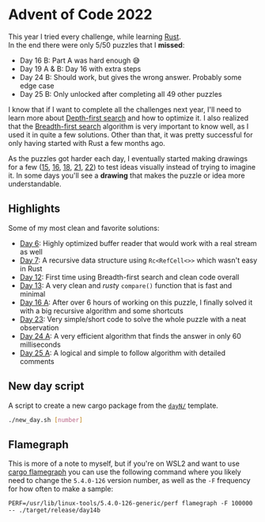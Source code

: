 # Advent of Code 2022

This year I tried every challenge, while learning [Rust](https://www.rust-lang.org/).  
In the end there were only 5/50 puzzles that I **missed**:

* Day 16 B: Part A was hard enough 😅
* Day 19 A & B: Day 16 with extra steps
* Day 24 B: Should work, but gives the wrong answer. Probably some edge case
* Day 25 B: Only unlocked after completing all 49 other puzzles

I know that if I want to complete all the challenges next year, I'll need to learn more about [Depth-first search](https://en.wikipedia.org/wiki/Depth-first_search) and how to optimize it. I also realized that the [Breadth-first search](https://en.wikipedia.org/wiki/Breadth-first_search) algorithm is very important to know well, as I used it in quite a few solutions. Other than that, it was pretty successful for only having started with Rust a few months ago. 

As the puzzles got harder each day, I eventually started making drawings for a few ([15](day15/), [16](day16/), [18](day18/), [21](day21/), [22](day22/)) to test ideas visually instead of trying to imagine it. In some days you'll see a **drawing** that makes the puzzle or idea more understandable. 

## Highlights

Some of my most clean and favorite solutions:

* [Day 6](day6/src/lib.rs): Highly optimized buffer reader that would work with a real stream as well
* [Day 7](day7/src/lib.rs): A recursive data structure using `Rc<RefCell<>>` which wasn't easy in Rust
* [Day 12](day12/src/lib.rs): First time using Breadth-first search and clean code overall
* [Day 13](day13/src/lib.rs): A very clean and *rust*y `compare()` function that is fast and minimal
* [Day 16 A](day16/src/lib.rs): After over 6 hours of working on this puzzle, I finally solved it with a big recursive algorithm and some shortcuts
* [Day 23](day23/src/lib.rs): Very simple/short code to solve the whole puzzle with a neat observation
* [Day 24 A](day24/src/lib.rs): A very efficient algorithm that finds the answer in only 60 milliseconds
* [Day 25 A](day25/src/lib.rs): A logical and simple to follow algorithm with detailed comments

## New day script

A script to create a new cargo package from the [`dayN/`](dayN/) template. 

```Bash
./new_day.sh [number]
```

## Flamegraph

This is more of a note to myself, but if you're on WSL2 and want to use [cargo flamegraph](https://github.com/flamegraph-rs/flamegraph) you can use the following command where you likely need to change the `5.4.0-126` version number, as well as the `-F` frequency for how often to make a sample:
 
```
PERF=/usr/lib/linux-tools/5.4.0-126-generic/perf flamegraph -F 100000 -- ./target/release/day14b
```
